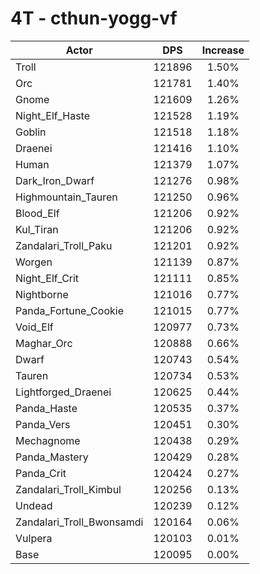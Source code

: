 # 4T - cthun-yogg-vf
| Actor | DPS | Increase |
|---|:---:|:---:|
|Troll|121896|1.50%|
|Orc|121781|1.40%|
|Gnome|121609|1.26%|
|Night_Elf_Haste|121528|1.19%|
|Goblin|121518|1.18%|
|Draenei|121416|1.10%|
|Human|121379|1.07%|
|Dark_Iron_Dwarf|121276|0.98%|
|Highmountain_Tauren|121250|0.96%|
|Blood_Elf|121206|0.92%|
|Kul_Tiran|121206|0.92%|
|Zandalari_Troll_Paku|121201|0.92%|
|Worgen|121139|0.87%|
|Night_Elf_Crit|121111|0.85%|
|Nightborne|121016|0.77%|
|Panda_Fortune_Cookie|121015|0.77%|
|Void_Elf|120977|0.73%|
|Maghar_Orc|120888|0.66%|
|Dwarf|120743|0.54%|
|Tauren|120734|0.53%|
|Lightforged_Draenei|120625|0.44%|
|Panda_Haste|120535|0.37%|
|Panda_Vers|120451|0.30%|
|Mechagnome|120438|0.29%|
|Panda_Mastery|120429|0.28%|
|Panda_Crit|120424|0.27%|
|Zandalari_Troll_Kimbul|120256|0.13%|
|Undead|120239|0.12%|
|Zandalari_Troll_Bwonsamdi|120164|0.06%|
|Vulpera|120103|0.01%|
|Base|120095|0.00%|

